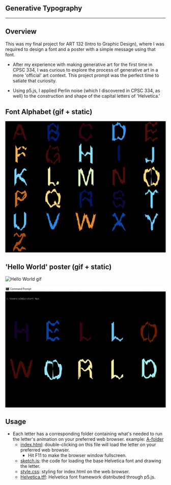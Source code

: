 ## Generative Typography
---

Overview
--------
This was my final project for ART 132 (Intro to Graphic Design), where I was required to design a font and a poster with a simple message using that font.
  - After my experience with making generative art for the first time in CPSC 334, I was curious to explore the process of generative art in a more 'official' art context. This project prompt was the perfect time to satiate that curiosity.

  - Using p5.js, I applied Perlin noise (which I discovered in CPSC 334, as well) to the construction and shape of the capital letters of 'Helvetica.'


Font Alphabet (gif + static)
--------
![Font Poster](https://github.com/ExzoZbta/Generative-Alphabet/blob/main/static/alphabet-poster.PNG?raw=true)


'Hello World' poster (gif + static)
--------
![Hello World gif](https://github.com/ExzoZbta/Generative-Alphabet/blob/main/static/hello-world-1920x1080.gif?raw=true)

![Hello World static](https://github.com/ExzoZbta/Generative-Alphabet/blob/main/static/hello-world-static.png)


Usage
--------
- Each letter has a corresponding folder containing what's needed to run the letter's animation on your preferred web browser.
  example: [A-folder](https://github.com/ExzoZbta/Generative-Alphabet/tree/main/A-folder)
  - [index.html](https://github.com/ExzoZbta/Generative-Alphabet/blob/main/A-folder/index.html): double-clicking on this file will load the letter on your preferred web browser.
    - Hit F11 to make the browser window fullscreen.
  - [sketch.js](https://github.com/ExzoZbta/Generative-Alphabet/blob/main/A-folder/sketch.js): the code for loading the base Helvetica font and drawing the letter.
  - [style.css](https://github.com/ExzoZbta/Generative-Alphabet/blob/main/A-folder/style.css): styling for index.html on the web browser.
  - [Helvetica.tff](https://github.com/ExzoZbta/Generative-Alphabet/blob/main/A-folder/Helvetica.ttf): Helvetica font framework distributed through p5.js.
